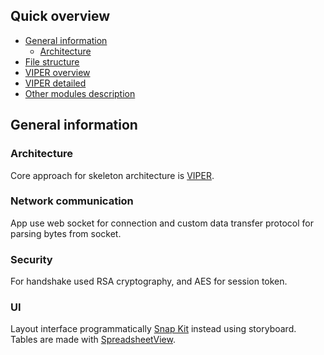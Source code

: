 ## Quick overview
- [General information ](#general-information)
  - [Architecture](#architecture)
- [File structure](#file-structure)
- [VIPER overview](#viper-overview)
- [VIPER detailed](#viper-detailed)
- [Other modules description](#other-modules-description)

## General information
### Architecture
Core approach for skeleton architecture is [VIPER](https://github.com/strongself/The-Book-of-VIPER).
### Network communication
App use web socket for connection and custom data transfer protocol for parsing bytes from socket.  
### Security
For handshake used RSA cryptography, and AES for session token.
### UI
Layout interface programmatically [Snap Kit](https://github.com/SnapKit/SnapKit) instead using storyboard. Tables are made with [SpreadsheetView](https://github.com/kishikawakatsumi/SpreadsheetView).
